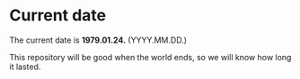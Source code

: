 # Current date

The current date is **1979.01.24.** (YYYY.MM.DD.)

This repository will be good when the world ends, so we will know how long it lasted.